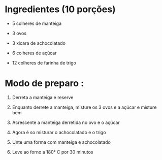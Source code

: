 # Ingredientes (10 porções)

- 5 colheres de manteiga

- 3 ovos

- 3 xicara de achocolatado

- 6 colheres de açúcar

- 12 colheres de farinha de trigo

# Modo de preparo :

1. Derreta a manteiga e reserve

2. Enquanto derrete a manteiga, misture os 3 ovos e a açúcar e misture bem

3. Acrescente a manteiga derretida no ovo e o açúcar

4. Agora é so misturar o achocolatado e o trigo

5. Unte uma forma com manteiga e achocolatado

6. Leve ao forno a 180° C por 30 minutos
